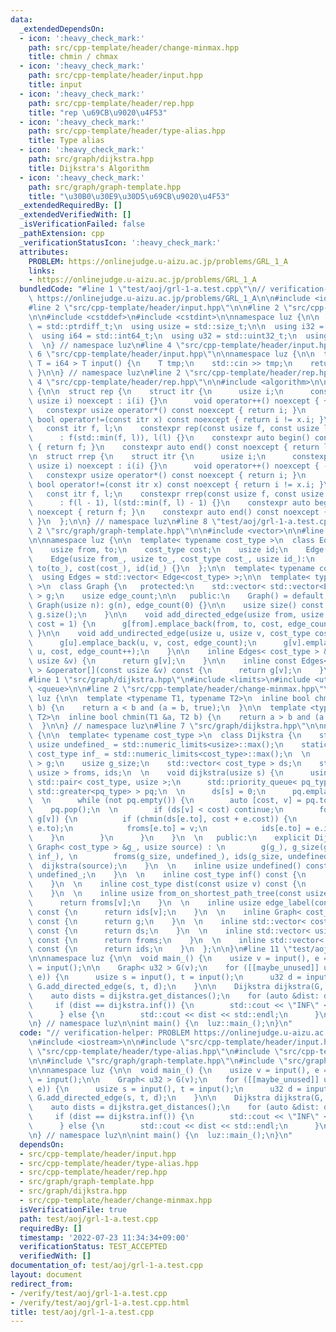 ```yaml
---
data:
  _extendedDependsOn:
  - icon: ':heavy_check_mark:'
    path: src/cpp-template/header/change-minmax.hpp
    title: chmin / chmax
  - icon: ':heavy_check_mark:'
    path: src/cpp-template/header/input.hpp
    title: input
  - icon: ':heavy_check_mark:'
    path: src/cpp-template/header/rep.hpp
    title: "rep \u69CB\u9020\u4F53"
  - icon: ':heavy_check_mark:'
    path: src/cpp-template/header/type-alias.hpp
    title: Type alias
  - icon: ':heavy_check_mark:'
    path: src/graph/dijkstra.hpp
    title: Dijkstra's Algorithm
  - icon: ':heavy_check_mark:'
    path: src/graph/graph-template.hpp
    title: "\u30B0\u30E9\u30D5\u69CB\u9020\u4F53"
  _extendedRequiredBy: []
  _extendedVerifiedWith: []
  _isVerificationFailed: false
  _pathExtension: cpp
  _verificationStatusIcon: ':heavy_check_mark:'
  attributes:
    PROBLEM: https://onlinejudge.u-aizu.ac.jp/problems/GRL_1_A
    links:
    - https://onlinejudge.u-aizu.ac.jp/problems/GRL_1_A
  bundledCode: "#line 1 \"test/aoj/grl-1-a.test.cpp\"\n// verification-helper: PROBLEM\
    \ https://onlinejudge.u-aizu.ac.jp/problems/GRL_1_A\n\n#include <iostream>\n\n\
    #line 2 \"src/cpp-template/header/input.hpp\"\n\n#line 2 \"src/cpp-template/header/type-alias.hpp\"\
    \n\n#include <cstddef>\n#include <cstdint>\n\nnamespace luz {\n\n  using isize\
    \ = std::ptrdiff_t;\n  using usize = std::size_t;\n\n  using i32 = std::int32_t;\n\
    \  using i64 = std::int64_t;\n  using u32 = std::uint32_t;\n  using u64 = std::uint64_t;\n\
    \  \n} // namespace luz\n#line 4 \"src/cpp-template/header/input.hpp\"\n\n#line\
    \ 6 \"src/cpp-template/header/input.hpp\"\n\nnamespace luz {\n\n  template< typename\
    \ T = i64 > T input() {\n    T tmp;\n    std::cin >> tmp;\n    return tmp;\n \
    \ }\n\n} // namespace luz\n#line 2 \"src/cpp-template/header/rep.hpp\"\n\n#line\
    \ 4 \"src/cpp-template/header/rep.hpp\"\n\n#include <algorithm>\n\nnamespace luz\
    \ {\n\n  struct rep {\n    struct itr {\n      usize i;\n      constexpr itr(const\
    \ usize i) noexcept : i(i) {}\n      void operator++() noexcept { ++i; }\n   \
    \   constexpr usize operator*() const noexcept { return i; }\n      constexpr\
    \ bool operator!=(const itr x) const noexcept { return i != x.i; }\n    };\n \
    \   const itr f, l;\n    constexpr rep(const usize f, const usize l) noexcept\n\
    \      : f(std::min(f, l)), l(l) {}\n    constexpr auto begin() const noexcept\
    \ { return f; }\n    constexpr auto end() const noexcept { return l; }\n  };\n\
    \n  struct rrep {\n    struct itr {\n      usize i;\n      constexpr itr(const\
    \ usize i) noexcept : i(i) {}\n      void operator++() noexcept { --i; }\n   \
    \   constexpr usize operator*() const noexcept { return i; }\n      constexpr\
    \ bool operator!=(const itr x) const noexcept { return i != x.i; }\n    };\n \
    \   const itr f, l;\n    constexpr rrep(const usize f, const usize l) noexcept\n\
    \      : f(l - 1), l(std::min(f, l) - 1) {}\n    constexpr auto begin() const\
    \ noexcept { return f; }\n    constexpr auto end() const noexcept { return l;\
    \ }\n  };\n\n} // namespace luz\n#line 8 \"test/aoj/grl-1-a.test.cpp\"\n\n#line\
    \ 2 \"src/graph/graph-template.hpp\"\n\n#include <vector>\n\n#line 6 \"src/graph/graph-template.hpp\"\
    \n\nnamespace luz {\n\n  template< typename cost_type >\n  class Edge {\n   public:\n\
    \    usize from, to;\n    cost_type cost;\n    usize id;\n    Edge() = default;\n\
    \    Edge(usize from_, usize to_, cost_type cost_, usize id_):\n      from(from_),\
    \ to(to_), cost(cost_), id(id_) {}\n  };\n\n  template< typename cost_type >\n\
    \  using Edges = std::vector< Edge<cost_type> >;\n\n  template< typename cost_type\
    \ >\n  class Graph {\n   protected:\n    std::vector< std::vector<Edge<cost_type>>\
    \ > g;\n    usize edge_count;\n\n   public:\n    Graph() = default;\n    explicit\
    \ Graph(usize n): g(n), edge_count(0) {}\n\n    usize size() const {\n      return\
    \ g.size();\n    }\n\n    void add_directed_edge(usize from, usize to, cost_type\
    \ cost = 1) {\n      g[from].emplace_back(from, to, cost, edge_count++);\n   \
    \ }\n\n    void add_undirected_edge(usize u, usize v, cost_type cost = 1) {\n\
    \      g[u].emplace_back(u, v, cost, edge_count);\n      g[v].emplace_back(v,\
    \ u, cost, edge_count++);\n    }\n\n    inline Edges< cost_type > &operator[](const\
    \ usize &v) {\n      return g[v];\n    }\n\n    inline const Edges< cost_type\
    \ > &operator[](const usize &v) const {\n      return g[v];\n    }\n  };\n\n}\n\
    #line 1 \"src/graph/dijkstra.hpp\"\n#include <limits>\n#include <utility>\n#include\
    \ <queue>\n\n#line 2 \"src/cpp-template/header/change-minmax.hpp\"\n\nnamespace\
    \ luz {\n\n  template <typename T1, typename T2>\n  inline bool chmax(T1 &a, T2\
    \ b) {\n    return a < b and (a = b, true);\n  }\n\n  template <typename T1, typename\
    \ T2>\n  inline bool chmin(T1 &a, T2 b) {\n    return a > b and (a = b, true);\n\
    \  }\n\n} // namespace luz\n#line 7 \"src/graph/dijkstra.hpp\"\n\nnamespace luz\
    \ {\n\n  template< typename cost_type >\n  class Dijkstra {\n    static constexpr\
    \ usize undefined_ = std::numeric_limits<usize>::max();\n    static constexpr\
    \ cost_type inf_ = std::numeric_limits<cost_type>::max();\n  \n    Graph< cost_type\
    \ > g;\n    usize g_size;\n    std::vector< cost_type > ds;\n    std::vector<\
    \ usize > froms, ids;\n  \n    void dijkstra(usize s) {\n      using pq_type =\
    \ std::pair< cost_type, usize >;\n      std::priority_queue< pq_type, std::vector<pq_type>,\
    \ std::greater<pq_type> > pq;\n  \n      ds[s] = 0;\n      pq.emplace(ds[s], s);\n\
    \  \n      while (not pq.empty()) {\n        auto [cost, v] = pq.top();\n    \
    \    pq.pop();\n  \n        if (ds[v] < cost) continue;\n        for (auto &e:\
    \ g[v]) {\n          if (chmin(ds[e.to], cost + e.cost)) {\n            pq.emplace(ds[e.to],\
    \ e.to);\n            froms[e.to] = v;\n            ids[e.to] = e.id;\n      \
    \    }\n        }\n      }\n    }\n  \n   public:\n    explicit Dijkstra(const\
    \ Graph< cost_type > &g_, usize source) : \n        g(g_), g_size(g.size()), ds(g_size,\
    \ inf_), \n        froms(g_size, undefined_), ids(g_size, undefined_) {\n    \
    \  dijkstra(source);\n    }\n  \n    inline usize undefined() const {\n      return\
    \ undefined_;\n    }\n  \n    inline cost_type inf() const {\n      return inf_;\n\
    \    }\n  \n    inline cost_type dist(const usize v) const {\n      return ds[v];\n\
    \    }\n  \n    inline usize from_on_shortest_path_tree(const usize v) const {\n\
    \      return froms[v];\n    }\n  \n    inline usize edge_label(const usize v)\
    \ const {\n      return ids[v];\n    }\n  \n    inline Graph< cost_type > get_original_graph()\
    \ const {\n      return g;\n    }\n  \n    inline std::vector< cost_type > get_distances()\
    \ const {\n      return ds;\n    }\n  \n    inline std::vector< usize > get_shortest_path_tree()\
    \ const {\n      return froms;\n    }\n  \n    inline std::vector< usize > get_edge_labels()\
    \ const {\n      return ids;\n    }\n  };\n\n}\n#line 11 \"test/aoj/grl-1-a.test.cpp\"\
    \n\nnamespace luz {\n\n  void main_() {\n    usize v = input(), e = input(), source\
    \ = input();\n\n    Graph< u32 > G(v);\n    for ([[maybe_unused]] usize _: rep(0,\
    \ e)) {\n      usize s = input(), t = input();\n      u32 d = input();\n     \
    \ G.add_directed_edge(s, t, d);\n    }\n\n    Dijkstra dijkstra(G, source);\n\
    \    auto dists = dijkstra.get_distances();\n    for (auto &dist: dists) {\n \
    \     if (dist == dijkstra.inf()) {\n        std::cout << \"INF\" << std::endl;\n\
    \      } else {\n        std::cout << dist << std::endl;\n      }\n    }\n  }\n\
    \n} // namespace luz\n\nint main() {\n  luz::main_();\n}\n"
  code: "// verification-helper: PROBLEM https://onlinejudge.u-aizu.ac.jp/problems/GRL_1_A\n\
    \n#include <iostream>\n\n#include \"src/cpp-template/header/input.hpp\"\n#include\
    \ \"src/cpp-template/header/type-alias.hpp\"\n#include \"src/cpp-template/header/rep.hpp\"\
    \n\n#include \"src/graph/graph-template.hpp\"\n#include \"src/graph/dijkstra.hpp\"\
    \n\nnamespace luz {\n\n  void main_() {\n    usize v = input(), e = input(), source\
    \ = input();\n\n    Graph< u32 > G(v);\n    for ([[maybe_unused]] usize _: rep(0,\
    \ e)) {\n      usize s = input(), t = input();\n      u32 d = input();\n     \
    \ G.add_directed_edge(s, t, d);\n    }\n\n    Dijkstra dijkstra(G, source);\n\
    \    auto dists = dijkstra.get_distances();\n    for (auto &dist: dists) {\n \
    \     if (dist == dijkstra.inf()) {\n        std::cout << \"INF\" << std::endl;\n\
    \      } else {\n        std::cout << dist << std::endl;\n      }\n    }\n  }\n\
    \n} // namespace luz\n\nint main() {\n  luz::main_();\n}\n"
  dependsOn:
  - src/cpp-template/header/input.hpp
  - src/cpp-template/header/type-alias.hpp
  - src/cpp-template/header/rep.hpp
  - src/graph/graph-template.hpp
  - src/graph/dijkstra.hpp
  - src/cpp-template/header/change-minmax.hpp
  isVerificationFile: true
  path: test/aoj/grl-1-a.test.cpp
  requiredBy: []
  timestamp: '2022-07-23 11:34:34+09:00'
  verificationStatus: TEST_ACCEPTED
  verifiedWith: []
documentation_of: test/aoj/grl-1-a.test.cpp
layout: document
redirect_from:
- /verify/test/aoj/grl-1-a.test.cpp
- /verify/test/aoj/grl-1-a.test.cpp.html
title: test/aoj/grl-1-a.test.cpp
---
```

